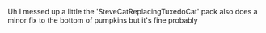 Uh I messed up a little the 'SteveCatReplacingTuxedoCat' pack also does a minor fix to the bottom of pumpkins but it's fine probably
